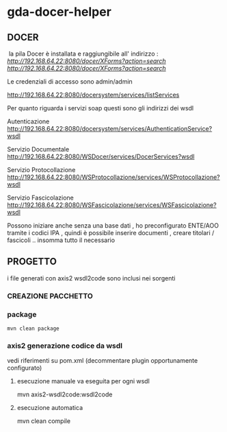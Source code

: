 # gda-docer-helper

## DOCER
﻿
la pila Docer è installata e raggiungibile all' indirizzo :
*http://192.168.64.22:8080/docer/XForms?action=search
<http://192.168.64.22:8080/docer/XForms?action=search>*

Le credenziali di accesso sono admin/admin

http://192.168.64.22:8080/docersystem/services/listServices

Per quanto riguarda i servizi soap questi sono gli indirizzi dei wsdl

Autenticazione
http://192.168.64.22:8080/docersystem/services/AuthenticationService?wsdl

Servizio Documentale
http://192.168.64.22:8080/WSDocer/services/DocerServices?wsdl

Servizio Protocollazione
http://192.168.64.22:8080/WSProtocollazione/services/WSProtocollazione?wsdl

Servizio Fascicolazione
http://192.168.64.22:8080/WSFascicolazione/services/WSFascicolazione?wsdl

Possono iniziare anche senza una base dati , ho preconfigurato ENTE/AOO
tramite i codici IPA , quindi è possibile inserire documenti , creare
titolari / fascicoli .. insomma tutto il necessario

## PROGETTO

i file generati con axis2 wsdl2code sono inclusi nei sorgenti

### CREAZIONE PACCHETTO

### package
	mvn clean package

### axis2 generazione codice da wsdl
vedi riferimenti su pom.xml (decommentare plugin opportunamente configurato)

1. esecuzione manuale
va eseguita per ogni wsdl

	mvn axis2-wsdl2code:wsdl2code
	
2. esecuzione automatica 

	mvn clean compile


